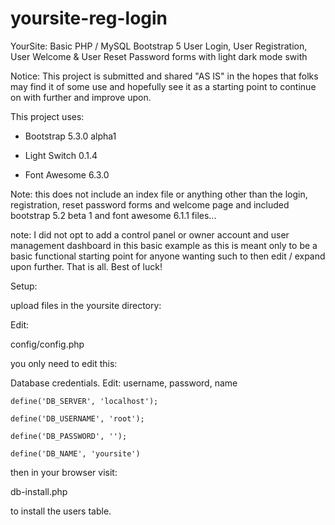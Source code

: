 # yoursite-reg-login

YourSite: Basic PHP / MySQL Bootstrap 5 User Login, User Registration, User Welcome & User Reset Password forms with light dark mode swith 

Notice: This project is submitted and shared "AS IS" in the hopes that folks may find it of some use and hopefully see it as a starting point to continue on with further and improve upon.

This project uses:

* Bootstrap 5.3.0 alpha1

* Light Switch 0.1.4

* Font Awesome 6.3.0

Note: this does not include an index file or anything other than the login, registration, reset password forms and welcome page and included bootstrap 5.2 beta 1 and font awesome 6.1.1 files...

note: I did not opt to add a control panel or owner account and user management dashboard in this basic example as this is meant only to be a basic functional starting point for anyone wanting such to then edit / expand upon further. That is all. Best of luck!


Setup:

upload files in the yoursite directory:

Edit:

config/config.php

you only need to edit this:

Database credentials. Edit: username, password, name

    define('DB_SERVER', 'localhost');

    define('DB_USERNAME', 'root');

    define('DB_PASSWORD', '');

    define('DB_NAME', 'yoursite')


then in your browser visit:

db-install.php

to install the users table.
